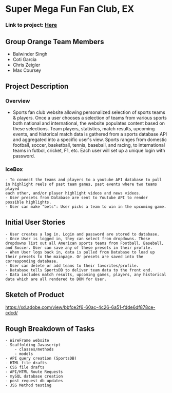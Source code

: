 
# Super Mega Fun Fan Club, EX

### Link to project: [Here](https://arcane-wildwood-00150.herokuapp.com/)

## Group Orange Team Members
- Balwinder Singh
- Coti Garcia
- Chris Zeigler
- Max Coursey

## Project Description
### Overview
- Sports fan club website allowing personalized selection of sports teams & players. Once a user chooses a selection of teams from various sports
both national and international, the website populates content based on these selections. Team players, statistics, match results, upcoming events, 
and historical match data is gathered from a sports database API and aggregated into a specific user's view. Sports ranges from domestic football, 
soccer, basketball, tennis, baseball, and racing, to international teams in futbol, cricket, F1, etc.  Each user will set up a unique login with 
password.

### IceBox
    - To connect the teams and players to a youtube API database to pull in highlight reels of past team games, past events where two teams played
    each other, and/or player highlight videos and news videos.
    - User presets from Database are sent to Youtube API to render possible highlights.
    - User can make "bets": User picks a team to win in the upcoming game.

## Initial User Stories
    - User creates a log in. Login and password are stored to database. 
    - Once User is logged in, they can select from dropdowns. These dropdowns list out all American sports teams from Football, Baseball, and Soccer. User can save any of these presets in their profile. 
    - When User logs back in, data is pulled from Database to load up their presets to the mainpage. Or presets are saved into the corresponding database.
    - User can delete or add teams to their favorites/profile. 
    - Database tells SportsDB to deliver team data to the front end. 
    - Data includes match results, upcoming games, players, any historical data which are all rendered to DOM for User. 

## Sketch of Product

https://xd.adobe.com/view/bbfce2f6-60ac-4c26-6a51-fdde6df878ce-cdcd/

## Rough Breakdown of Tasks 
    - WireFrame website
    - Scaffolding Javascript 
        - classes/methods
        - models
    - API query creation (SportsDB)
    - HTML file drafts
    - CSS file drafts
    - API/HTML Route Requests
    - mySQL database creation
    - post request db updates
    - JSS Method testing
